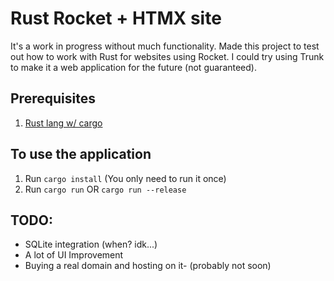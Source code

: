 # Rust Rocket + HTMX site
It's a work in progress without much functionality.
Made this project to test out how to work with Rust for websites using Rocket.
I could try using Trunk to make it a web application for the future (not guaranteed).

## Prerequisites
1. [Rust lang w/ cargo](https://www.rust-lang.org/learn/get-started)

## To use the application
1. Run `cargo install` (You only need to run it once)
2. Run `cargo run` OR `cargo run --release`

## TODO:
- SQLite integration (when? idk...)
- A lot of UI Improvement
- Buying a real domain and hosting on it- (probably not soon)
